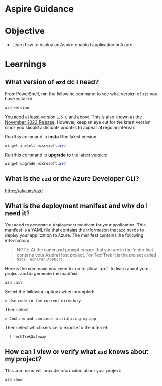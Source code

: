 # Aspire Guidance

# Objective

- Learn how to deploy an Aspire-enabled application to Azure.

# Learnings

## What version of `azd` do I need?

From PowerShell, run the following command to see what version of `azd` you have installed:

```PowerShell
azd version
```
You need at least version `1.5.0` and above. This is also known as the [November 2023 Release](https://devblogs.microsoft.com/azure-sdk/azure-developer-cli-azd-november-2023-release/). However, keep an eye out for the latest version since you should anticipate updates to appear at regular intervals.

Run this command to __install__ the latest version:
```PowerShell
winget install microsoft.azd
```
Run this command to __upgrade__ to the latest version: 
```PowerShell
winget upgrade microsoft.azd
```

## What is the `azd` or the Azure Developer CLI?

https://aka.ms/azd


## What is the deployment manifest and why do I need it?

You need to generate a deployment manifest for your application. This manifest is a YAML file that contains the information that `azd` needs to deploy your application to Azure. The manifest contains the following information:

> NOTE: At the command prompt ensure that you are in the folder that contains your Aspire Host project. For TechTrek it is the project called `Nabs.TechTrek.AppHost`

Here is the command you need to run to allow `azd`` to learn about your project and to generate the manifest:
```PowerShell
azd init
```
Select the following options when prompted:
```
> Use code in the current directory
```
Then select:
```
> Confirm and continue initializing my app
```
Then select which service to expose to the internet:
```
[ ] techTrekGateway
```

## How can I view or verify what `azd` knows about my project?
This command will provide information about your project:
```PowerShell
azd show
```
